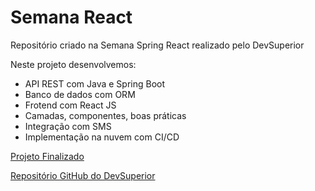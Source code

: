 # Semana React


Repositório criado na Semana Spring React realizado pelo DevSuperior

Neste projeto desenvolvemos:
 - API REST com Java e Spring Boot
 - Banco de dados com ORM
 - Frotend com React JS
 - Camadas, componentes, boas práticas
 - Integração com SMS
 - Implementação na nuvem com CI/CD
 
[Projeto Finalizado](https://dsmeta-andressatobaro.netlify.app/)

[Repositório GitHub do DevSuperior](https://github.com/devsuperior/sds-dsmeta) 
